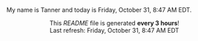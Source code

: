 My name is Tanner and today is Friday, October 31, 8:47 AM EDT.

<p align="center">This <i>README</i> file is generated <b>every 3 hours</b>!</br>Last refresh: Friday, October 31, 8:47 AM EDT<br /></p>
